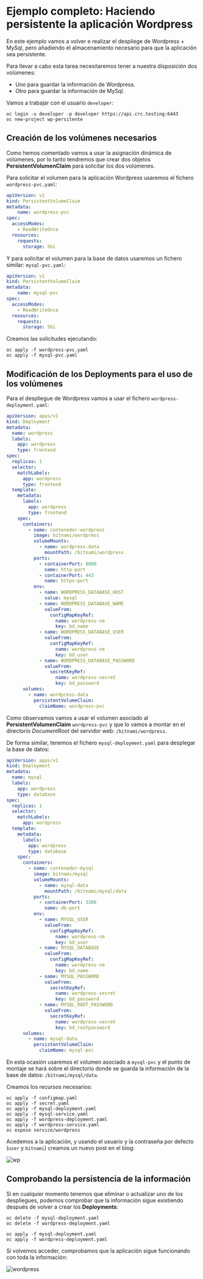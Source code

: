 # Ejemplo completo: Haciendo persistente la aplicación Wordpress

En este ejemplo vamos a volver e realizar el despliege de Wordpress +  MySql, pero añadiendo el almacenamiento necesario para que la aplicación sea persistente.

Para llevar a cabo esta tarea necesitaremos tener a nuestra disposición dos volúmenes:

* Uno para guardar la información de Wordpress.
* Otro para guardar la información de MySql.

Vamos a trabajar con el usuario `developer`:

    oc login -u developer -p developer https://api.crc.testing:6443
    oc new-project wp-persitente


## Creación de los volúmenes necesarios

Como hemos comentado vamos a usar la asignación dinámica de volúmenes, por lo tanto tendremos que crear dos objetos **PersistentVolumenClaim** para solicitar los dos volúmenes.

Para solicitar el volumen para la aplicación Wordpress usaremos el fichero `wordpress-pvc.yaml`:

```yaml
apiVersion: v1
kind: PersistentVolumeClaim
metadata:
    name: wordpress-pvc
spec:
  accessModes:
    - ReadWriteOnce
  resources:
    requests:
      storage: 5Gi
```

Y para solicitar el volumen para la base de datos usaremos un fichero similar: `mysql-pvc.yaml`:

```yaml
apiVersion: v1
kind: PersistentVolumeClaim
metadata:
    name: mysql-pvc
spec:
  accessModes:
    - ReadWriteOnce
  resources:
    requests:
      storage: 5Gi
```

Creamos las solicitudes ejecutando:


    oc apply -f wordpress-pvc.yaml
    oc apply -f mysql-pvc.yaml


## Modificación de los Deployments para el uso de los volúmenes

Para el despliegue de Wordpress vamos a usar el fichero `wordpress-deployment.yaml`:

```yaml
apiVersion: apps/v1
kind: Deployment
metadata:
  name: wordpress
  labels:
    app: wordpress
    type: frontend
spec:
  replicas: 1
  selector:
    matchLabels:
      app: wordpress
      type: frontend
  template:
    metadata:
      labels:
        app: wordpress
        type: frontend
    spec:
      containers:
        - name: contenedor-wordpress
          image: bitnami/wordpress
          volumeMounts:
            - name: wordpress-data
              mountPath: /bitnami/wordpress
          ports:
            - containerPort: 8080
              name: http-port
            - containerPort: 443
              name: https-port
          env:
            - name: WORDPRESS_DATABASE_HOST
              value: mysql
            - name: WORDPRESS_DATABASE_NAME
              valueFrom:
                configMapKeyRef:
                  name: wordpress-cm
                  key: bd_name
            - name: WORDPRESS_DATABASE_USER
              valueFrom:
                configMapKeyRef:
                  name: wordpress-cm
                  key: bd_user
            - name: WORDPRESS_DATABASE_PASSWORD
              valueFrom:
                secretKeyRef:
                  name: wordpress-secret
                  key: bd_password
      volumes:
        - name: wordpress-data
          persistentVolumeClaim:
            claimName: wordpress-pvc      
```

Como observamos vamos a usar el volumen asociado al **PersistentVolumenClaim** `wordpress-pvc` y que lo vamos a montar en el directorio *DocumentRoot* del servidor web: `/bitnami/wordpress`.

De forma similar, tenemos el fichero `mysql-deployment.yaml` para desplegar la base de datos:

```yaml
apiVersion: apps/v1
kind: Deployment
metadata:
  name: mysql
  labels:
    app: wordpress
    type: database
spec:
  replicas: 1
  selector:
    matchLabels:
      app: wordpress
  template:
    metadata:
      labels:
        app: wordpress
        type: database
    spec:
      containers:
        - name: contenedor-mysql
          image: bitnami/mysql
          volumeMounts:
            - name: mysql-data
              mountPath: /bitnami/mysql/data
          ports:
            - containerPort: 3306
              name: db-port
          env:
            - name: MYSQL_USER
              valueFrom:
                configMapKeyRef:
                  name: wordpress-cm
                  key: bd_user
            - name: MYSQL_DATABASE
              valueFrom:
                configMapKeyRef:
                  name: wordpress-cm
                  key: bd_name
            - name: MYSQL_PASSWORD
              valueFrom:
                secretKeyRef:
                  name: wordpress-secret
                  key: bd_password
            - name: MYSQL_ROOT_PASSWORD
              valueFrom:
                secretKeyRef:
                  name: wordpress-secret
                  key: bd_rootpassword
      volumes:
        - name: mysql-data
          persistentVolumeClaim:
            claimName: mysql-pvc
```
En esta ocasión usaremos el volumen asociado a `mysql-pvc` y el punto de montaje se hará sobre el directorio donde se guarda la información de la base de datos: `/bitnami/mysql/data`.

Creamos los recursos necesarios:

    oc apply -f configmap.yaml
    oc apply -f secret.yaml
    oc apply -f mysql-deployment.yaml
    oc apply -f mysql-service.yaml
    oc apply -f wordpress-deployment.yaml
    oc apply -f wordpress-service.yaml
    oc expose service/wordpress

Acedemos a la aplicación, y usando el usuario y la contraseña por defecto (`user` y `bitnami`) creamos un nuevo post en el blog:

![wp](img/wp1.png)

## Comprobando la persistencia de la información

Si en cualquier momento tenemos que eliminar o actualizar uno de los despliegues, podemos comprobar que la información sigue existiendo después de volver a crear los **Deployments**:


    oc delete -f mysql-deployment.yaml
    oc delete -f wordpress-deployment.yaml
    
    oc apply -f mysql-deployment.yaml
    oc apply -f wordpress-deployment.yaml


Si volvemos acceder, comprobamos que la aplicación sigue funcionando con toda la información:

![wordpress](img/wp2.png)
